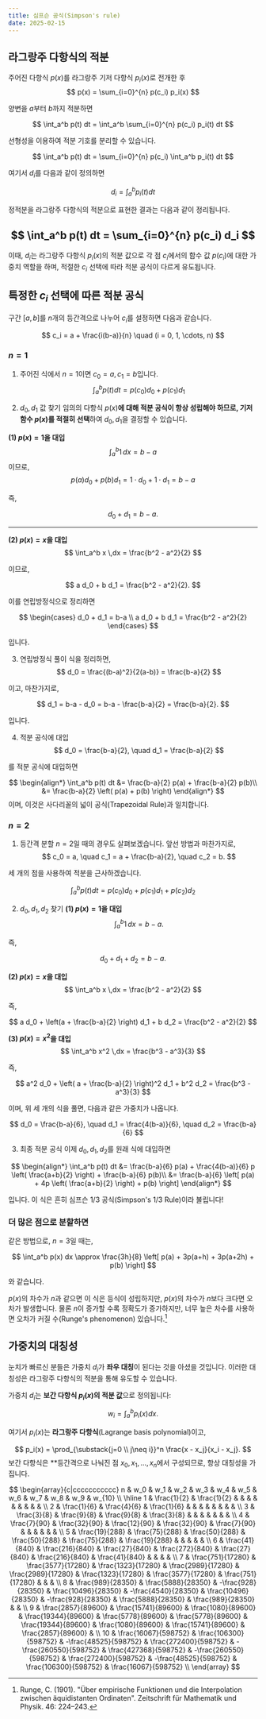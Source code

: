```yaml
---
title: 심프슨 공식(Simpson's rule)
date: 2025-02-15
---
```

## 라그랑주 다항식의 적분
주어진 다항식 $p(x)$를 라그랑주 기저 다항식 $p_i(x)$로 전개한 후
$$
p(x) = \sum_{i=0}^{n} p(c_i) p_i(x)
$$

양변을 $a$부터 $b$까지 적분하면

$$
\int_a^b p(t) dt = \int_a^b \sum_{i=0}^{n} p(c_i) p_i(t) dt
$$

선형성을 이용하여 적분 기호를 분리할 수 있습니다.

$$
\int_a^b p(t) dt = \sum_{i=0}^{n} p(c_i) \int_a^b p_i(t) dt
$$

여기서 $d_i$를 다음과 같이 정의하면

$$
d_i = \int_a^b p_i(t) dt
$$

정적분을 라그랑주 다항식의 적분으로 표현한 결과는 다음과 같이 정리됩니다.

$$
\int_a^b p(t) dt = \sum_{i=0}^{n} p(c_i) d_i
$$
---
이때, $d_i$는 라그랑주 다항식 $p_i(x)$의 적분 값으로 각 점 $c_i$에서의 함수 값 $p(c_i)$에 대한 가중치 역할을 하며, 적절한 $c_i$ 선택에 따라 적분 공식이 다르게 유도됩니다.

## 특정한 $c_i$ 선택에 따른 적분 공식
구간 $[a, b]$를 $n$개의 등간격으로 나누어 $c_i$를 설정하면 다음과 같습니다.

$$
c_i = a + \frac{i(b-a)}{n} \quad (i = 0, 1, \cdots, n)
$$

### $n=1$

1. 주어진 식에서 $n=1$이면 $c_0 = a, c_1 = b$입니다.  
  $$
  \int_a^b p(t) dt = p(c_0) d_0 + p(c_1) d_1
  $$

2. $d_0, d_1$ 값 찾기
임의의 다항식 $p(x)$**에 대해 적분 공식이 항상 성립해야 하므로, 기저 함수 $p(x)$를 적절히 선택**하여 $d_0, d_1$을 결정할 수 있습니다.

**(1) $p(x) = 1$을 대입**
$$
\int_a^b 1 \,dx = b-a
$$
이므로,
$$
p(a) d_0 + p(b) d_1 = 1 \cdot d_0 + 1 \cdot d_1 = b-a
$$

즉,

$$
d_0 + d_1 = b-a.
$$

---

**(2) $p(x) = x$을 대입**
$$
\int_a^b x \,dx = \frac{b^2 - a^2}{2}
$$

이므로,

$$
a d_0 + b d_1 = \frac{b^2 - a^2}{2}.
$$

이를 연립방정식으로 정리하면

$$
\begin{cases}
d_0 + d_1 = b-a \\
a d_0 + b d_1 = \frac{b^2 - a^2}{2}
\end{cases}
$$

입니다.

3. 연립방정식 풀이
식을 정리하면,
$$
d_0 = \frac{(b-a)^2}{2(a-b)} = \frac{b-a}{2}
$$

이고, 마찬가지로,

$$
d_1 = b-a - d_0 = b-a - \frac{b-a}{2} = \frac{b-a}{2}.
$$

입니다.

4. 적분 공식에 대입
$$
d_0 = \frac{b-a}{2}, \quad d_1 = \frac{b-a}{2}
$$

를 적분 공식에 대입하면

$$
\begin{align*}
\int_a^b p(t) dt &= \frac{b-a}{2} p(a) + \frac{b-a}{2} p(b)\\
&= \frac{b-a}{2} \left( p(a) + p(b) \right)
\end{align*}
$$
이며, 이것은 사다리꼴의 넓이 공식(Trapezoidal Rule)과 일치합니다.

### $n=2$
1. 등간격 분할
$n=2$일 때의 경우도 살펴보겠습니다.  앞선 방법과 마찬가지로,  
$$
  c_0 = a, \quad c_1 = a + \frac{b-a}{2}, \quad c_2 = b.
  $$

세 개의 점을 사용하여 적분을 근사하겠습니다. 
  
$$
  \int_a^b p(t) dt = p(c_0) d_0 + p(c_1) d_1 + p(c_2) d_2
  $$



2. $d_0, d_1, d_2$ 찾기
**(1) $p(x) = 1$을 대입**
$$
\int_a^b 1 \,dx = b-a.
$$

즉,

$$
d_0 + d_1 + d_2 = b-a.
$$

**(2) $p(x) = x$을 대입**
$$
\int_a^b x \,dx = \frac{b^2 - a^2}{2}
$$

즉,

$$
a d_0 + \left(a + \frac{b-a}{2} \right) d_1 + b d_2 = \frac{b^2 - a^2}{2}
$$

**(3) $p(x) = x^2$을 대입**
$$
\int_a^b x^2 \,dx = \frac{b^3 - a^3}{3}
$$

즉,

$$
a^2 d_0 + \left( a + \frac{b-a}{2} \right)^2 d_1 + b^2 d_2 = \frac{b^3 - a^3}{3}
$$

이며, 위 세 개의 식을 풀면, 다음과 같은 가중치가 나옵니다.

$$
d_0 = \frac{b-a}{6}, \quad d_1 = \frac{4(b-a)}{6}, \quad d_2 = \frac{b-a}{6}
$$

3. 최종 적분 공식
이제 $d_0, d_1, d_2$를 원래 식에 대입하면

$$
\begin{align*}
\int_a^b p(t) dt &= \frac{b-a}{6} p(a) + \frac{4(b-a)}{6} p \left( \frac{a+b}{2} \right) + \frac{b-a}{6} p(b)\\
&= \frac{b-a}{6} \left[ p(a) + 4p \left( \frac{a+b}{2} \right) + p(b) \right]
\end{align*}
$$

입니다. 이 식은 흔히 심프슨 1/3 공식(Simpson's 1/3 Rule)이라 불립니다!

### 더 많은 점으로 분할하면
같은 방법으로, $n=3$일 때는,

$$
\int_a^b p(x) dx \approx \frac{3h}{8} \left[ p(a) + 3p(a+h) + 3p(a+2h) + p(b) \right]
$$

와 같습니다.

$p(x)$의 차수가 $n$과 같으면 이 식은 등식이 성립하지만, $p(x)$의 차수가 $n$보다 크다면 오차가 발생합니다. 물론 $n$이 증가할 수록 정확도가 증가하지만, 너무 높은 차수를 사용하면 오차가 커질 수(Runge's phenomenon) 있습니다.[^1] 

## 가중치의 대칭성
눈치가 빠르신 분들은 가중치 $d_i$가 **좌우 대칭**이 된다는 것을 아셨을 것입니다. 이러한 대칭성은 라그랑주 다항식의 적분을 통해 유도할 수 있습니다.

가중치 $d_i$는 **보간 다항식 $p_i(x)$의 적분 값**으로 정의됩니다:

$$
w_i = \int_a^b p_i(x) dx.
$$

여기서 $p_i(x)$는 **라그랑주 다항식**(Lagrange basis polynomial)이고,

$$
p_i(x) = \prod_{\substack{j=0 \\ j\neq i}}^n \frac{x - x_j}{x_i - x_j}.
$$
보간 다항식은 **등간격으로 나눠진 점 $x_0, x_1, \dots, x_n$에서 구성되므로, 항상 대칭성을 가집니다.

$$
\begin{array}{c|ccccccccccc}
n & w_0 & w_1 & w_2 & w_3 & w_4 & w_5 & w_6 & w_7 & w_8 & w_9 & w_{10} \\
\hline
1 & \frac{1}{2} & \frac{1}{2} & & & & & & & & & \\
2 & \frac{1}{6} & \frac{4}{6} & \frac{1}{6} & & & & & & & & \\
3 & \frac{3}{8} & \frac{9}{8} & \frac{9}{8} & \frac{3}{8} & & & & & & & \\
4 & \frac{7}{90} & \frac{32}{90} & \frac{12}{90} & \frac{32}{90} & \frac{7}{90} & & & & & & \\
5 & \frac{19}{288} & \frac{75}{288} & \frac{50}{288} & \frac{50}{288} & \frac{75}{288} & \frac{19}{288} & & & & & \\
6 & \frac{41}{840} & \frac{216}{840} & \frac{27}{840} & \frac{272}{840} & \frac{27}{840} & \frac{216}{840} & \frac{41}{840} & & & & \\
7 & \frac{751}{17280} & \frac{3577}{17280} & \frac{1323}{17280} & \frac{2989}{17280} & \frac{2989}{17280} & \frac{1323}{17280} & \frac{3577}{17280} & \frac{751}{17280} & & & \\
8 & \frac{989}{28350} & \frac{5888}{28350} & -\frac{928}{28350} & \frac{10496}{28350} & -\frac{4540}{28350} & \frac{10496}{28350} & -\frac{928}{28350} & \frac{5888}{28350} & \frac{989}{28350} & & \\
9 & \frac{2857}{89600} & \frac{15741}{89600} & \frac{1080}{89600} & \frac{19344}{89600} & \frac{5778}{89600} & \frac{5778}{89600} & \frac{19344}{89600} & \frac{1080}{89600} & \frac{15741}{89600} & \frac{2857}{89600} & \\
10 & \frac{16067}{598752} & \frac{106300}{598752} & -\frac{48525}{598752} & \frac{272400}{598752} & -\frac{260550}{598752} & \frac{427368}{598752} & -\frac{260550}{598752} & \frac{272400}{598752} & -\frac{48525}{598752} & \frac{106300}{598752} & \frac{16067}{598752} \\
\end{array}
$$

[^1]: Runge, C. (1901). "Über empirische Funktionen und die Interpolation zwischen äquidistanten Ordinaten". Zeitschrift für Mathematik und Physik. 46: 224–243.